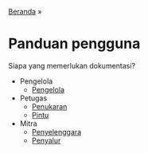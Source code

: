 [Beranda](../index) &raquo;
# Panduan pengguna

Siapa yang memerlukan dokumentasi?

- Pengelola
  - [Pengelola](pengelola)
- Petugas
  - [Penukaran](petugas_penukaran)
  - [Pintu](petugas_pintu)
- Mitra
  - [Penyelenggara](penyelenggara)
  - [Penyalur](penyalur)
